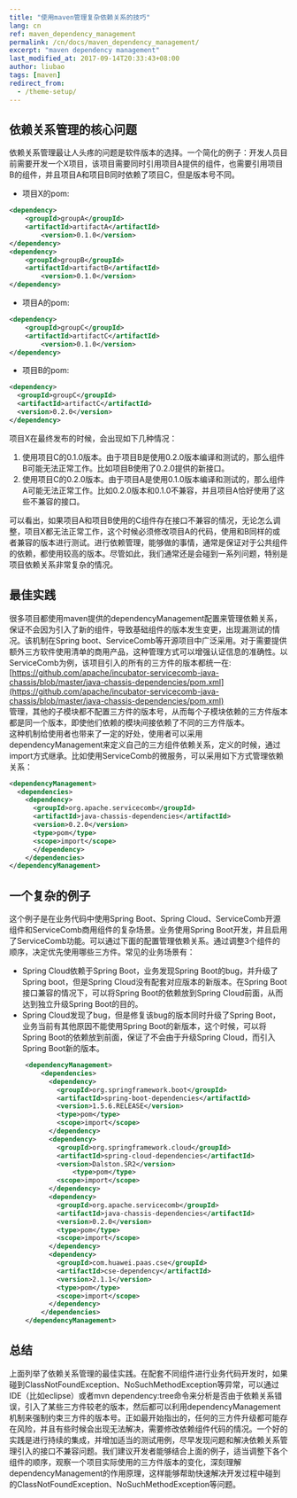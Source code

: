 ```yaml
---
title: "使用maven管理复杂依赖关系的技巧"
lang: cn
ref: maven_dependency_management
permalink: /cn/docs/maven_dependency_management/
excerpt: "maven dependency management"
last_modified_at: 2017-09-14T20:33:43+08:00
author: liubao
tags: [maven]
redirect_from:
  - /theme-setup/
---
```



## 依赖关系管理的核心问题 
依赖关系管理最让人头疼的问题是软件版本的选择。一个简化的例子：开发人员目前需要开发一个X项目，该项目需要同时引用项目A提供的组件，也需要引用项目B的组件，并且项目A和项目B同时依赖了项目C，但是版本号不同。  

* 项目X的pom:

```xml
<dependency>
	<groupId>groupA</groupId>
	<artifactId>artifactA</artifactId>
        <version>0.1.0</version>   
</dependency>
<dependency>
	<groupId>groupB</groupId>
	<artifactId>artifactB</artifactId>
        <version>0.1.0</version>   
</dependency>
```


* 项目A的pom:

```xml
<dependency>
	<groupId>groupC</groupId>
	<artifactId>artifactC</artifactId>
        <version>0.1.0</version>   
</dependency>
```

* 项目B的pom:

```xml
<dependency>
  <groupId>groupC</groupId>
  <artifactId>artifactC</artifactId>
  <version>0.2.0</version>   
</dependency>
```

项目X在最终发布的时候，会出现如下几种情况：

1. 使用项目C的0.1.0版本。由于项目B是使用0.2.0版本编译和测试的，那么组件B可能无法正常工作。比如项目B使用了0.2.0提供的新接口。
2. 使用项目C的0.2.0版本。由于项目A是使用0.1.0版本编译和测试的，那么组件A可能无法正常工作。比如0.2.0版本和0.1.0不兼容，并且项目A恰好使用了这些不兼容的接口。  

可以看出，如果项目A和项目B使用的C组件存在接口不兼容的情况，无论怎么调整，项目X都无法正常工作，这个时候必须修改项目A的代码，使用和B同样的或者兼容的版本进行测试。进行依赖管理，能够做的事情，通常是保证对于公共组件的依赖，都使用较高的版本。尽管如此，我们通常还是会碰到一系列问题，特别是项目依赖关系非常复杂的情况。

## 最佳实践  
很多项目都使用maven提供的dependencyManagement配置来管理依赖关系，保证不会因为引入了新的组件，导致基础组件的版本发生变更，出现漏测试的情况。该机制在Spring boot、ServiceComb等开源项目中广泛采用。对于需要提供额外三方软件使用清单的商用产品，这种管理方式可以增强认证信息的准确性。以ServiceComb为例，该项目引入的所有的三方件的版本都统一在:  
 [https://github.com/apache/incubator-servicecomb-java-chassis/blob/master/java-chassis-dependencies/pom.xml](https://github.com/apache/incubator-servicecomb-java-chassis/blob/master/java-chassis-dependencies/pom.xml)   
管理，其他的子模块都不配置三方件的版本号，从而每个子模块依赖的三方件版本都是同一个版本，即使他们依赖的模块间接依赖了不同的三方件版本。  
这种机制给使用者也带来了一定的好处，使用者可以采用dependencyManagement来定义自己的三方组件依赖关系，定义的时候，通过import方式继承。比如使用ServiceComb的微服务，可以采用如下方式管理依赖关系：

```xml
<dependencyManagement>
  <dependencies>
    <dependency>
      <groupId>org.apache.servicecomb</groupId>
      <artifactId>java-chassis-dependencies</artifactId>
      <version>0.2.0</version>
      <type>pom</type>
      <scope>import</scope>
      </dependency>
    </dependencies>
</dependencyManagement>
```

## 一个复杂的例子  
这个例子是在业务代码中使用Spring Boot、Spring Cloud、ServiceComb开源组件和ServiceComb商用组件的复杂场景。业务使用Spring Boot开发，并且启用了ServiceComb功能。可以通过下面的配置管理依赖关系。通过调整3个组件的顺序，决定优先使用哪些三方件。常见的业务场景有：

* Spring Cloud依赖于Spring Boot，业务发现Spring Boot的bug，并升级了Spring boot，但是Spring Cloud没有配套对应版本的新版本。在Spring Boot接口兼容的情况下，可以将Spring Boot的依赖放到Spring Cloud前面，从而达到独立升级Spring Boot的目的。
* Spring Cloud发现了bug，但是修复该bug的版本同时升级了Spring Boot，业务当前有其他原因不能使用Spring Boot的新版本，这个时候，可以将Spring Boot的依赖放到前面，保证了不会由于升级Spring Cloud，而引入Spring Boot新的版本。

```xml
    <dependencyManagement>
		<dependencies>
		  <dependency>
			<groupId>org.springframework.boot</groupId>
			<artifactId>spring-boot-dependencies</artifactId>
			<version>1.5.6.RELEASE</version>
			<type>pom</type>
			<scope>import</scope>
		  </dependency>
		  <dependency>
			<groupId>org.springframework.cloud</groupId>
			<artifactId>spring-cloud-dependencies</artifactId>
			<version>Dalston.SR2</version>
		        <type>pom</type>
			<scope>import</scope>
		  </dependency>
		  <dependency>
			<groupId>org.apache.servicecomb</groupId>
			<artifactId>java-chassis-dependencies</artifactId>
			<version>0.2.0</version>
			<type>pom</type>
			<scope>import</scope>
		  </dependency>
		  <dependency>
			<groupId>com.huawei.paas.cse</groupId>
			<artifactId>cse-dependency</artifactId>
			<version>2.1.1</version>
			<type>pom</type>
			<scope>import</scope>
		  </dependency>
		</dependencies>
	</dependencyManagement>
```

## 总结  
上面列举了依赖关系管理的最佳实践。在配套不同组件进行业务代码开发时，如果碰到ClassNotFoundException、NoSuchMethodException等异常，可以通过IDE（比如eclipse）或者mvn dependency:tree命令来分析是否由于依赖关系错误，引入了某些三方件较老的版本，然后都可以利用dependencyManagement机制来强制约束三方件的版本号。正如最开始指出的，任何的三方件升级都可能存在风险，并且有些时候会出现无法解决，需要修改依赖组件代码的情况。一个好的实践是进行持续的集成，并增加适当的测试用例，尽早发现问题和解决依赖关系管理引入的接口不兼容问题。我们建议开发者能够结合上面的例子，适当调整下各个组件的顺序，观察一个项目实际使用的三方件版本的变化，深刻理解dependencyManagement的作用原理，这样能够帮助快速解决开发过程中碰到的ClassNotFoundException、NoSuchMethodException等问题。

